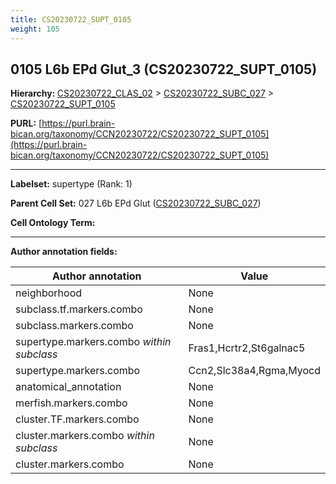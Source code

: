 ```yaml
---
title: CS20230722_SUPT_0105
weight: 105
---
```

## 0105 L6b EPd Glut_3 (CS20230722_SUPT_0105)
<b>Hierarchy: </b>
[CS20230722_CLAS_02](../CS20230722_CLAS_02) >
[CS20230722_SUBC_027](../CS20230722_SUBC_027) >
[CS20230722_SUPT_0105](../CS20230722_SUPT_0105)

**PURL:** [https://purl.brain-bican.org/taxonomy/CCN20230722/CS20230722_SUPT_0105](https://purl.brain-bican.org/taxonomy/CCN20230722/CS20230722_SUPT_0105)

---


**Labelset:** supertype (Rank: 1)

**Parent Cell Set:** 027 L6b EPd Glut ([CS20230722_SUBC_027](../CS20230722_SUBC_027))



**Cell Ontology Term:** 

[MARKER GENES.]: #


---

[TRANSFERRED ANNOTATIONS.]: #


[AUTHOR ANNOTATION FIELDS.]: #


**Author annotation fields:**

| Author annotation | Value |
|-------------------|-------|
|neighborhood|None|
|subclass.tf.markers.combo|None|
|subclass.markers.combo|None|
|supertype.markers.combo _within subclass_|Fras1,Hcrtr2,St6galnac5|
|supertype.markers.combo|Ccn2,Slc38a4,Rgma,Myocd|
|anatomical_annotation|None|
|merfish.markers.combo|None|
|cluster.TF.markers.combo|None|
|cluster.markers.combo _within subclass_|None|
|cluster.markers.combo|None|
